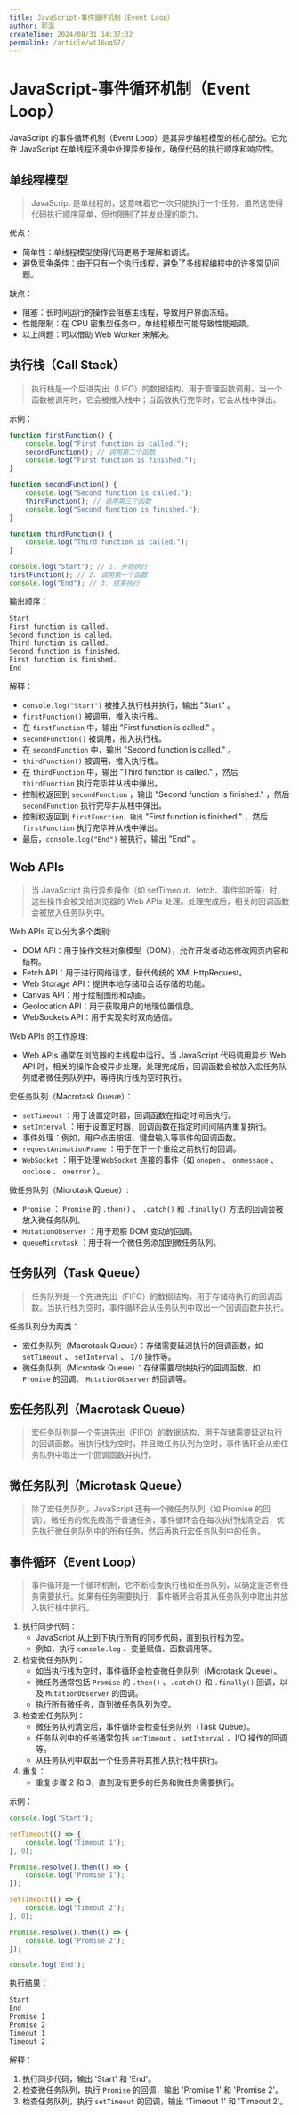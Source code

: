 ```yaml
---
title: JavaScript-事件循环机制（Event Loop）
author: 耶温
createTime: 2024/08/31 14:37:32
permalink: /article/wt16uq57/
---
```


# JavaScript-事件循环机制（Event Loop）

JavaScript 的事件循环机制（Event Loop）是其异步编程模型的核心部分。它允许 JavaScript 在单线程环境中处理异步操作，确保代码的执行顺序和响应性。



## 单线程模型

> JavaScript 是单线程的，这意味着它一次只能执行一个任务。虽然这使得代码执行顺序简单，但也限制了并发处理的能力。

优点：

-   简单性：单线程模型使得代码更易于理解和调试。
-   避免竞争条件：由于只有一个执行线程，避免了多线程编程中的许多常见问题。

缺点：

-   阻塞：长时间运行的操作会阻塞主线程，导致用户界面冻结。
-   性能限制：在 CPU 密集型任务中，单线程模型可能导致性能瓶颈。
-   以上问题：可以借助 Web Worker 来解决。


## 执行栈（Call Stack）

> 执行栈是一个后进先出（LIFO）的数据结构，用于管理函数调用。当一个函数被调用时，它会被推入栈中；当函数执行完毕时，它会从栈中弹出。


示例：


```javascript
function firstFunction() {
    console.log("First function is called.");
    secondFunction(); // 调用第二个函数
    console.log("First function is finished.");
}

function secondFunction() {
    console.log("Second function is called.");
    thirdFunction(); // 调用第三个函数
    console.log("Second function is finished.");
}

function thirdFunction() {
    console.log("Third function is called.");
}

console.log("Start"); // 1. 开始执行
firstFunction(); // 2. 调用第一个函数
console.log("End"); // 3. 结束执行
```
输出顺序：

```txt
Start
First function is called.
Second function is called.
Third function is called.
Second function is finished.
First function is finished.
End
```

解释：


-   `console.log("Start")` 被推入执行栈并执行，输出 "Start" 。
-    `firstFunction()` 被调用，推入执行栈。
-   在 `firstFunction` 中，输出 "First function is called." 。
-    `secondFunction()` 被调用，推入执行栈。
-   在 `secondFunction` 中，输出 "Second function is called." 。
-   `thirdFunction()` 被调用，推入执行栈。
-   在 `thirdFunction` 中，输出 "Third function is called." ，然后 `thirdFunction` 执行完毕并从栈中弹出。
-   控制权返回到 `secondFunction` ，输出 "Second function is finished." ，然后 `secondFunction` 执行完毕并从栈中弹出。
-   控制权返回到 `firstFunction，输出` "First function is finished." ，然后 `firstFunction` 执行完毕并从栈中弹出。
-    最后，`console.log("End")` 被执行，输出 "End" 。



## Web APIs

> 当 JavaScript 执行异步操作（如 setTimeout、fetch、事件监听等）时，这些操作会被交给浏览器的 Web APIs 处理。处理完成后，相关的回调函数会被放入任务队列中。

Web APIs 可以分为多个类别:

-   DOM API：用于操作文档对象模型（DOM），允许开发者动态修改网页内容和结构。
-   Fetch API：用于进行网络请求，替代传统的 XMLHttpRequest。
-   Web Storage API：提供本地存储和会话存储的功能。
-   Canvas API：用于绘制图形和动画。
-   Geolocation API：用于获取用户的地理位置信息。
-   WebSockets API：用于实现实时双向通信。

Web APIs 的工作原理:

-   Web APIs 通常在浏览器的主线程中运行。当 JavaScript 代码调用异步 Web API 时，相关的操作会被异步处理。处理完成后，回调函数会被放入宏任务队列或者微任务队列中，等待执行栈为空时执行。

宏任务队列（Macrotask Queue）：

-   `setTimeout` ：用于设置定时器，回调函数在指定时间后执行。
-   `setInterval` ：用于设置定时器，回调函数在指定时间间隔内重复执行。
-   事件处理：例如，用户点击按钮、键盘输入等事件的回调函数。
-   `requestAnimationFrame` ：用于在下一个重绘之前执行的回调。
-   `WebSocket` ：用于处理 `WebSocket` 连接的事件（如 `onopen` 、 `onmessage` 、 `onclose` 、 `onerror` ）。

微任务队列（Microtask Queue）:
-   `Promise` ： `Promise` 的 `.then()` 、 `.catch()` 和 `.finally()` 方法的回调会被放入微任务队列。
-   `MutationObserver` ：用于观察 DOM 变动的回调。
-   `queueMicrotask` ：用于将一个微任务添加到微任务队列。


## 任务队列（Task Queue）

> 任务队列是一个先进先出（FIFO）的数据结构，用于存储待执行的回调函数。当执行栈为空时，事件循环会从任务队列中取出一个回调函数并执行。

任务队列分为两类：

-   宏任务队列（Macrotask Queue）：存储需要延迟执行的回调函数，如 `setTimeout` 、 `setInterval` 、 `I/O` 操作等。
-   微任务队列（Microtask Queue）：存储需要尽快执行的回调函数，如 `Promise` 的回调、 `MutationObserver` 的回调等。

## 宏任务队列（Macrotask Queue）

> 宏任务队列是一个先进先出（FIFO）的数据结构，用于存储需要延迟执行的回调函数。当执行栈为空时，并且微任务队列为空时，事件循环会从宏任务队列中取出一个回调函数并执行。

## 微任务队列（Microtask Queue）

> 除了宏任务队列，JavaScript 还有一个微任务队列（如 Promise 的回调）。微任务的优先级高于普通任务，事件循环会在每次执行栈清空后，优先执行微任务队列中的所有任务，然后再执行宏任务队列中的任务。


## 事件循环（Event Loop）

> 事件循环是一个循环机制，它不断检查执行栈和任务队列，以确定是否有任务需要执行。如果有任务需要执行，事件循环会将其从任务队列中取出并放入执行栈中执行。

1. 执行同步代码：
    -   JavaScript 从上到下执行所有的同步代码，直到执行栈为空。
    -   例如，执行 `console.log` 、变量赋值、函数调用等。
2. 检查微任务队列：
    -   如当执行栈为空时，事件循环会检查微任务队列（Microtask Queue）。
    -   微任务通常包括 `Promise` 的 `.then()` 、`.catch()` 和 `.finally()` 回调，以及 `MutationObserver` 的回调。
    -   执行所有微任务，直到微任务队列为空。
3. 检查宏任务队列：
    -   微任务队列清空后，事件循环会检查任务队列（Task Queue）。
    -   任务队列中的任务通常包括 `setTimeout` 、`setInterval` 、I/O 操作的回调等。
    -   从任务队列中取出一个任务并将其推入执行栈中执行。
3. 重复：
    -   重复步骤 2 和 3，直到没有更多的任务和微任务需要执行。


示例：

```javascript
console.log('Start');

setTimeout(() => {
    console.log('Timeout 1');
}, 0);

Promise.resolve().then(() => {
    console.log('Promise 1');
});

setTimeout(() => {
    console.log('Timeout 2');
}, 0);

Promise.resolve().then(() => {
    console.log('Promise 2');
});

console.log('End');
```
执行结果：

```txt
Start
End
Promise 1
Promise 2
Timeout 1
Timeout 2
```

解释：

1. 执行同步代码，输出 'Start' 和 'End'。
2. 检查微任务队列，执行 `Promise` 的回调，输出 'Promise 1' 和 'Promise 2'。
3. 检查任务队列，执行 `setTimeout` 的回调，输出 'Timeout 1' 和 'Timeout 2'。




